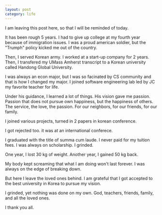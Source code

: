 ```yaml
---
layout: post
category: life
---
```


I am leaving this post here, so that I will be reminded of today.

It has been rough 5 years.
I had to give up college at my fourth year because of immigration issues.
I was a proud american soldier, but the "Trumph" policy kicked me out of the country.

Then, I served Korean army.
I worked at a start-up company for 2 years.
Then, I transfered my UMass Amherst transcript to a Korean university called Handong Global University.

I was always an econ major, but I was so facinated by CS community and that is how I changed my major.
I joined software engineering lab led by JC my favorite teacher for life.

Under his guidance, I learned a lot of things.
His vision gave me passion.
Passion that does not pursue own happiness, but the happiness of others.
The service, the love, the passion. For our neighbors, for our friends, for our family.

I joined various projects, turned in 2 papers in korean conference.

I got rejected too. it was at an international conferece.

I graduated with the title of summa cum laude.
I never paid for my tuition fees. I was always on scholarship.
I grinded.

One year, I lost 30 kg of weight.
Another year, I gained 50 kg back.

My body kept screaming that what I am doing won't last forever.
I was always on the edge of breaking down.

But here I leave the loved ones behind.
I am grateful that I got accepted to the best university in Korea to pursue my vision.

I grinded, yet nothing was done on my own.
God, teachers, friends, family, and all the loved ones.

I thank you all.